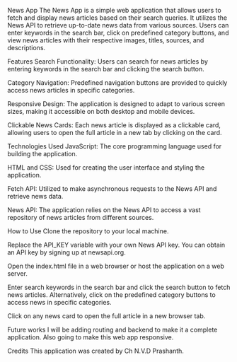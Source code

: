 News App
The News App is a simple web application that allows users to fetch and display news articles based on their search queries. It utilizes the News API to retrieve up-to-date news data from various sources. Users can enter keywords in the search bar, click on predefined category buttons, and view news articles with their respective images, titles, sources, and descriptions.

Features
Search Functionality: Users can search for news articles by entering keywords in the search bar and clicking the search button.

Category Navigation: Predefined navigation buttons are provided to quickly access news articles in specific categories.

Responsive Design: The application is designed to adapt to various screen sizes, making it accessible on both desktop and mobile devices.

Clickable News Cards: Each news article is displayed as a clickable card, allowing users to open the full article in a new tab by clicking on the card.

Technologies Used
JavaScript: The core programming language used for building the application.

HTML and CSS: Used for creating the user interface and styling the application.

Fetch API: Utilized to make asynchronous requests to the News API and retrieve news data.

News API: The application relies on the News API to access a vast repository of news articles from different sources.

How to Use
Clone the repository to your local machine.

Replace the API_KEY variable with your own News API key. You can obtain an API key by signing up at newsapi.org.

Open the index.html file in a web browser or host the application on a web server.

Enter search keywords in the search bar and click the search button to fetch news articles. Alternatively, click on the predefined category buttons to access news in specific categories.

Click on any news card to open the full article in a new browser tab.

Future works 
I will be adding routing and backend to make it a complete application.
Also going to make this web app responsive.

Credits
This application was created by Ch N.V.D Prashanth.
